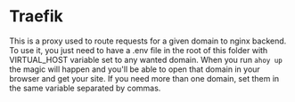 # Traefik
This is a proxy used to route requests for a given domain to nginx backend. To use it, you just need to have a .env file in the root of this folder with VIRTUAL_HOST variable set to any wanted domain. When you run `ahoy up` the magic will happen and you'll be able to open that domain in your browser and get your site. If you need more than one domain, set them in the same variable separated by commas.
